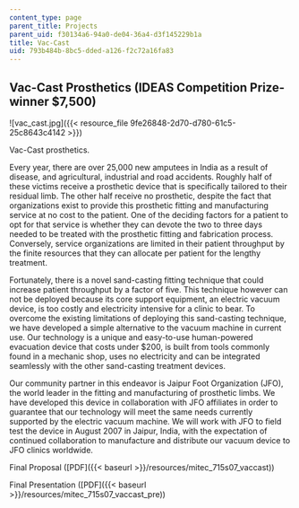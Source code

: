 ```yaml
---
content_type: page
parent_title: Projects
parent_uid: f30134a6-94a0-de04-36a4-d3f145229b1a
title: Vac-Cast
uid: 793b484b-8bc5-dded-a126-f2c72a16fa83
---
```


Vac-Cast Prosthetics (IDEAS Competition Prize-winner $7,500)
------------------------------------------------------------

![vac_cast.jpg]({{< resource_file 9fe26848-2d70-d780-61c5-25c8643c4142 >}})

Vac-Cast prosthetics.

Every year, there are over 25,000 new amputees in India as a result of disease, and agricultural, industrial and road accidents. Roughly half of these victims receive a prosthetic device that is specifically tailored to their residual limb. The other half receive no prosthetic, despite the fact that organizations exist to provide this prosthetic fitting and manufacturing service at no cost to the patient. One of the deciding factors for a patient to opt for that service is whether they can devote the two to three days needed to be treated with the prosthetic fitting and fabrication process. Conversely, service organizations are limited in their patient throughput by the finite resources that they can allocate per patient for the lengthy treatment.

Fortunately, there is a novel sand-casting fitting technique that could increase patient throughput by a factor of five. This technique however can not be deployed because its core support equipment, an electric vacuum device, is too costly and electricity intensive for a clinic to bear. To overcome the existing limitations of deploying this sand-casting technique, we have developed a simple alternative to the vacuum machine in current use. Our technology is a unique and easy-to-use human-powered evacuation device that costs under $200, is built from tools commonly found in a mechanic shop, uses no electricity and can be integrated seamlessly with the other sand-casting treatment devices.

Our community partner in this endeavor is Jaipur Foot Organization (JFO), the world leader in the fitting and manufacturing of prosthetic limbs. We have developed this device in collaboration with JFO affiliates in order to guarantee that our technology will meet the same needs currently supported by the electric vacuum machine. We will work with JFO to field test the device in August 2007 in Jaipur, India, with the expectation of continued collaboration to manufacture and distribute our vacuum device to JFO clinics worldwide.

Final Proposal ([PDF]({{< baseurl >}}/resources/mitec_715s07_vaccast))

Final Presentation ([PDF]({{< baseurl >}}/resources/mitec_715s07_vaccast_pre))